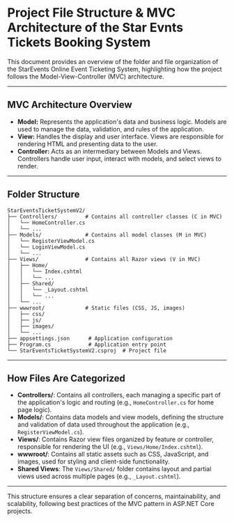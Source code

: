 # Project File Structure & MVC Architecture of the Star Evnts Tickets Booking System

This document provides an overview of the folder and file organization of the StarEvents Online Event Ticketing System, highlighting how the project follows the Model-View-Controller (MVC) architecture.

---

## MVC Architecture Overview

- **Model:** Represents the application's data and business logic. Models are used to manage the data, validation, and rules of the application.
- **View:** Handles the display and user interface. Views are responsible for rendering HTML and presenting data to the user.
- **Controller:** Acts as an intermediary between Models and Views. Controllers handle user input, interact with models, and select views to render.

---

## Folder Structure

```
StarEventsTicketSystemV2/
├── Controllers/         # Contains all controller classes (C in MVC)
│   └── HomeController.cs
│   └── ...
├── Models/              # Contains all model classes (M in MVC)
│   └── RegisterViewModel.cs
│   └── LoginViewModel.cs
│   └── ...
├── Views/               # Contains all Razor views (V in MVC)
│   ├── Home/
│   │   └── Index.cshtml
│   │   └── ...
│   ├── Shared/
│   │   └── _Layout.cshtml
│   │   └── ...
│   └── ...
├── wwwroot/             # Static files (CSS, JS, images)
│   ├── css/
│   ├── js/
│   ├── images/
│   └── ...
├── appsettings.json      # Application configuration
├── Program.cs            # Application entry point
└── StarEventsTicketSystemV2.csproj  # Project file
```

---

## How Files Are Categorized

- **Controllers/**: Contains all controllers, each managing a specific part of the application's logic and routing (e.g., `HomeController.cs` for home page logic).
- **Models/**: Contains data models and view models, defining the structure and validation of data used throughout the application (e.g., `RegisterViewModel.cs`).
- **Views/**: Contains Razor view files organized by feature or controller, responsible for rendering the UI (e.g., `Views/Home/Index.cshtml`).
- **wwwroot/**: Contains all static assets such as CSS, JavaScript, and images, used for styling and client-side functionality.
- **Shared Views**: The `Views/Shared/` folder contains layout and partial views used across multiple pages (e.g., `_Layout.cshtml`).

---

This structure ensures a clear separation of concerns, maintainability, and scalability, following best practices of the MVC pattern in ASP.NET Core projects.

